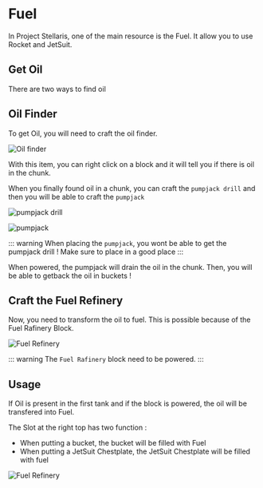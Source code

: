 # Fuel

In Project Stellaris, one of the main resource is the Fuel. It allow you to use Rocket and JetSuit.

## Get Oil
There are two ways to find oil


## Oil Finder
To get Oil, you will need to craft the oil finder. 

![Oil finder](/recipes/oil_finder.png)

With this item, you can right click on a block and it will tell you if there is oil in the chunk.

When you finally found oil in a chunk, you can craft the `pumpjack drill` and then you will be able to craft the `pumpjack`

![pumpjack drill](/recipes/pumpjack_drill.png)

![pumpjack](/recipes/pumpjack.png)

::: warning
When placing the `pumpjack`, you wont be able to get the pumpjack drill ! Make sure to place in a good place
:::

When powered, the pumpjack will drain the oil in the chunk. Then, you will be able to getback the oil in buckets !

## Craft the Fuel Refinery

Now, you need to transform the oil to fuel. This is possible because of the Fuel Rafinery Block.

![Fuel Refinery](/recipes/fuel_refinery.png)

::: warning
The `Fuel Rafinery` block need to be powered.
:::

## Usage

If Oil is present in the first tank and if the block is powered, the oil will be transfered into Fuel.

The Slot at the right top has two function :
- When putting a bucket, the bucket will be filled with Fuel
- When putting a JetSuit Chestplate, the JetSuit Chestplate will be filled with fuel

![Fuel Refinery](/menus/fuel_refinery.png)
